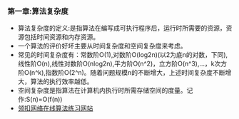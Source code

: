 ### 第一章:算法复杂度
- 算法复杂度的定义:是指算法在编写成可执行程序后，运行时所需要的资源，资源包括时间资源和内存资源。
- 一个算法的评价好坏主要从时间复杂度和空间复杂度来考虑。
- 常见的时间复杂度有：常数阶O(1),对数阶O(log2n)(以2为底n的对数，下同),线性阶O(n),线性对数阶O(nlog2n),平方阶O(n^2)，立方阶O(n^3),...，k次方阶O(n^k),指数阶O(2^n)。随着问题规模n的不断增大，上述时间复杂度不断增大，算法的执行效率越低。
- 空间复杂度是指算法在计算机内执行时所需存储空间的度量。记作:S(n)=O(f(n))
- [领扣网络在线算法练习网站](http://https://leetcode-cn.com/)
